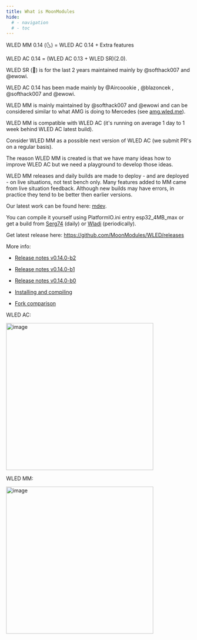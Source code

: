 ```yaml
---
title: What is MoonModules
hide:
  # - navigation
  # - toc
---
```


WLED MM 0.14 (🌜) = WLED AC 0.14 + Extra features

WLED AC 0.14 = (WLED AC 0.13 + WLED SR)(2.0). 

WLED SR (🎸) is for the last 2 years maintained mainly by @softhack007 and @ewowi. 

WLED AC 0.14 has been made mainly by @Aircoookie , @blazoncek , @softhack007 and @ewowi. 

WLED MM is mainly maintained by @softhack007 and @ewowi and can be considered similar to what AMG is doing to Mercedes (see [amg.wled.me](http://amg.wled.me/)).

WLED MM is compatible with WLED AC (it's running on average 1 day to 1 week behind WLED AC latest build). 

Consider WLED MM as a possible next version of WLED AC (we submit PR's on a regular basis). 

The reason WLED MM is created is that we have many ideas how to improve WLED AC but we need a playground to develop those ideas. 

WLED MM releases and daily builds are made to deploy - and are deployed - on live situations, not test bench only.
Many features added to MM came from live situation feedback.
Although new builds may have errors, in practice they tend to be better then earlier versions. 

Our latest work can be found here: [mdev](https://github.com/MoonModules/WLED/tree/mdev). 

You can compile it yourself using PlatformIO.ini entry esp32_4MB_max or get a build from [Serg74](https://github.com/srg74/WLED-wemos-shield/tree/master/resources/Firmware/%40MoonModules) (daily) or [Wladi](https://wled-install.github.io) (periodically). 

Get latest release here: <https://github.com/MoonModules/WLED/releases>

More info:

* [Release notes v0.14.0-b2](https://mm.kno.wled.ge/moonmodules/release-notes-v0.14.0-b2.md)

* [Release notes v0.14.0-b1](https://mm.kno.wled.ge/moonmodules/release-notes-v0.14.0-b1.md)

* [Release notes v0.14.0-b0](https://mm.kno.wled.ge/moonmodules/release-notes-v0.14.0-b0.md)

* [Installing and compiling](https://mm.kno.wled.ge/moonmodules/Installing-and-Compiling/)

* [Fork comparison](https://mm.kno.wled.ge/moonmodules/fork-comparison/)

WLED AC:

<img width="400" alt="image" src="https://user-images.githubusercontent.com/91013628/214047603-f5fa4f97-77ae-4519-9558-3a6cbf9eb583.png">

WLED MM:

<img width="400" alt="image" src="https://user-images.githubusercontent.com/91013628/214047693-d9eb1e96-e006-46d8-96b6-4be18b9c03e4.png">

